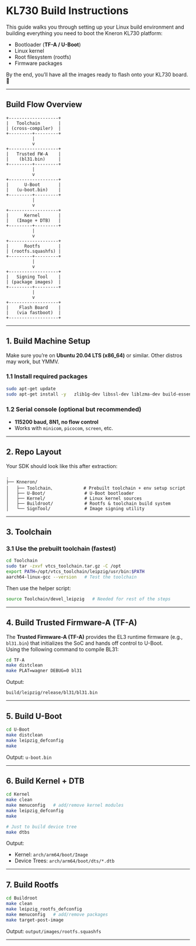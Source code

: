 # KL730 Build Instructions

This guide walks you through setting up your Linux build environment and building everything you need to boot the Kneron KL730 platform:  

- Bootloader (**TF-A / U-Boot**)  
- Linux kernel  
- Root filesystem (rootfs)  
- Firmware packages  

By the end, you’ll have all the images ready to flash onto your KL730 board. 🚀  

---

## Build Flow Overview  

```text
+-------------------+
|   Toolchain       |
| (cross-compiler)  |
+---------+---------+
          |
          v
+-------------------+
|   Trusted FW-A    |
|    (bl31.bin)     |
+---------+---------+
          |
          v
+-------------------+
|      U-Boot       |
|   (u-boot.bin)    |
+---------+---------+
          |
          v
+-------------------+
|      Kernel       |
|   (Image + DTB)   |
+---------+---------+
          |
          v
+-------------------+
|      Rootfs       |
| (rootfs.squashfs) |
+---------+---------+
          |
          v
+-------------------+
|   Signing Tool    |
| (package images)  |
+---------+---------+
          |
          v
+-------------------+
|    Flash Board    |
|   (via fastboot)  |
+-------------------+
```

---

## 1. Build Machine Setup  

Make sure you’re on **Ubuntu 20.04 LTS (x86_64)** or similar. Other distros may work, but YMMV.  

### 1.1 Install required packages  
```bash
sudo apt-get update
sudo apt-get install -y   zlib1g-dev libssl-dev liblzma-dev build-essential   bison flex gettext libncurses5-dev texinfo autoconf automake libtool   python-is-python3 android-tools-fastboot fastboot
```

### 1.2 Serial console (optional but recommended)  
- **115200 baud, 8N1, no flow control**  
- Works with `minicom`, `picocom`, `screen`, etc.  

---

## 2. Repo Layout  

Your SDK should look like this after extraction:  

```
.
├── Knneron/
│   ├── Toolchain、           # Prebuilt toolchain + env setup script
│   ├── U-Boot/               # U-Boot bootloader
│   ├── Kernel/               # Linux kernel sources
│   ├── Buildroot/            # Rootfs & toolchain build system
│   └── SignTool/             # Image signing utility
```

---

## 3. Toolchain  

### 3.1 Use the prebuilt toolchain (fastest)  
```bash
cd Toolchain
sudo tar -zxvf vtcs_toolchain.tar.gz -C /opt
export PATH=/opt/vtcs_toolchain/leipzig/usr/bin:$PATH
aarch64-linux-gcc --version   # Test the toolchain
```

Then use the helper script:  
```bash
source Toolchain/devel_leipzig   # Needed for rest of the steps
```
---

## 4. Build Trusted Firmware-A (TF-A)

The **Trusted Firmware-A (TF-A)** provides the EL3 runtime firmware (e.g., `bl31.bin`) that initializes the SoC and hands off control to U-Boot.  
Using the following command to compile BL31:

```bash
cd TF-A
make distclean
make PLAT=wagner DEBUG=0 bl31
```

Output:  
```
build/leipzig/release/bl31/bl31.bin
```

---

## 5. Build U-Boot  

```bash
cd U-Boot
make distclean
make leipzig_defconfig
make 
```

Output: `u-boot.bin`  

---

## 6. Build Kernel + DTB  

```bash
cd Kernel
make clean
make menuconfig   # add/remove kernel modules
make leipzig_defconfig
make

# Just to build device tree
make dtbs
```

Output:  
- Kernel: `arch/arm64/boot/Image`  
- Device Trees: `arch/arm64/boot/dts/*.dtb`  

---

## 7. Build Rootfs  

```bash
cd Buildroot
make clean
make leipzig_rootfs_defconfig
make menuconfig   # add/remove packages
make target-post-image
```

Output: `output/images/rootfs.squashfs`  

---
